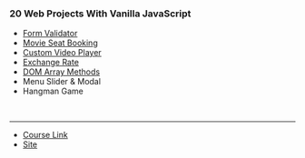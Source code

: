 ### 20 Web Projects With Vanilla JavaScript

- [Form Validator](https://koesnij.github.io/vanillajs-web-projects/FormValidator)
- [Movie Seat Booking](https://koesnij.github.io/vanillajs-web-projects/MovieSeatBooking)
- [Custom Video Player](https://koesnij.github.io/vanillajs-web-projects/CustomVideoPlayer)
- [Exchange Rate](https://koesnij.github.io/vanillajs-web-projects/ExchangeRate/)
- [DOM Array Methods](https://koesnij.github.io/vanillajs-web-projects/DOMArrayMethods/)
- Menu Slider & Modal
- Hangman Game

<br>

---

- [Course Link](https://www.udemy.com/course/web-projects-with-vanilla-javascript/)
- [Site](https://vanillawebprojects.com/)
